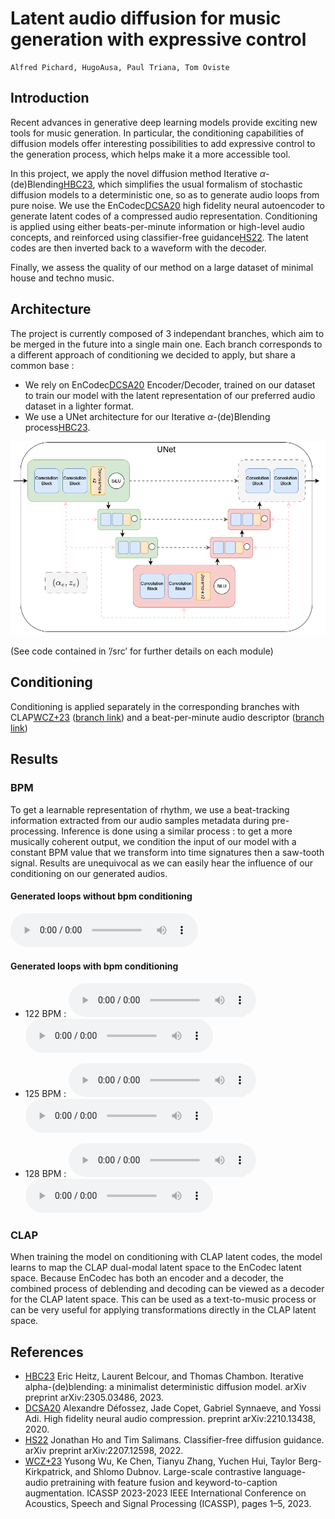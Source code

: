 # Latent audio diffusion for music generation with expressive control
    Alfred Pichard, HugoAusa, Paul Triana, Tom Oviste

## Introduction
Recent advances in generative deep learning models provide exciting new tools for music generation. In particular, the conditioning capabilities of diffusion models offer interesting possibilities to add expressive control to the generation process, which helps make it a more accessible tool. 

In this project, we apply the novel diffusion method Iterative $\alpha$-(de)Blending[HBC23](https://arxiv.org/abs/2305.03486), which simplifies the usual formalism of stochastic diffusion models to a deterministic one, so as to generate audio loops from pure noise. We use the EnCodec[DCSA20](https://arxiv.org/abs/2210.13438) high fidelity neural autoencoder to generate latent codes of a compressed audio representation. Conditioning is applied using either beats-per-minute information or high-level audio concepts, and reinforced using classifier-free guidance[HS22](https://arxiv.org/abs/2207.12598). The latent codes are then inverted back to a waveform with the decoder. 

Finally, we assess the quality of our method on a large dataset of minimal house and techno music.

## Architecture
The project is currently composed of 3 independant branches, which aim to be merged in the future into a single main one. Each branch corresponds to a different approach of conditioning we decided to apply, but share a common base :
  - We rely on EnCodec[DCSA20](https://arxiv.org/abs/2210.13438) Encoder/Decoder, trained on our dataset to train our model with the latent representation of our preferred audio dataset in a lighter format.
  - We use a UNet architecture for our Iterative $\alpha$-(de)Blending process[HBC23](https://arxiv.org/abs/2305.03486).
  
![UNet architecture png](resources/figures/UNet.png)

(See code contained in ’/src’ for further details on each module)

## Conditioning
Conditioning is applied separately in the corresponding branches with CLAP[WCZ+23](https://arxiv.org/abs/2211.06687) ([branch link](https://github.com/AlfredPichard/LADMG/tree/clap)) and a beat-per-minute audio descriptor ([branch link](https://github.com/AlfredPichard/LADMG/tree/bpm_conditioning))

## Results
### BPM
To get a learnable representation of rhythm, we use a beat-tracking information extracted from our audio samples metadata during pre-processing. Inference is done using a similar process : to get a more musically coherent output, we condition the input of our model with a constant BPM value that we transform into time signatures then a saw-tooth signal. Results are unequivocal as we can easily hear the influence of our conditioning on our generated audios.

#### Generated loops without bpm conditioning

<audio src="resources/audios/generated_1_no_bpm.wav" controls title="N0_BPM"></audio>

#### Generated loops with bpm conditioning 

- 122 BPM :
<audio src="resources/audios/generated_audio_1_122bpm.wav" controls title="122_BPM_1"></audio>
<audio src="resources/audios/generated_audio_9_122bpm.wav" controls title="122_BPM_2"></audio>

- 125 BPM : 
<audio src="resources/audios/generated_audio_3_125bpm.wav" controls title="125_BPM_1"></audio>
<audio src="resources/audios/generated_audio_6_125bpm.wav" controls title="125_BPM_2"></audio>

- 128 BPM :
<audio src="resources/audios/generated_audio_4_128bpm.wav" controls title="128_BPM_1"></audio>
<audio src="resources/audios/generated_audio_5_128bpm.wav" controls title="128_BPM_2"></audio>


### CLAP
When training the model on conditioning with CLAP latent codes, the model learns to map the CLAP dual-modal latent space to the EnCodec latent space. Because EnCodec has both an encoder and a decoder, the combined process of deblending and decoding can be viewed as a decoder for the CLAP latent space. This can be used as a text-to-music process or can be very useful for applying transformations directly in the CLAP latent space.


## References
 - [HBC23](https://arxiv.org/abs/2305.03486) Eric Heitz, Laurent Belcour, and Thomas Chambon. Iterative alpha-(de)blending: a minimalist deterministic diffusion model. arXiv preprint arXiv:2305.03486, 2023.
 - [DCSA20](https://arxiv.org/abs/2210.13438) Alexandre Défossez, Jade Copet, Gabriel Synnaeve, and Yossi Adi. High fidelity neural audio compression. preprint arXiv:2210.13438, 2020.
 - [HS22](https://arxiv.org/abs/2207.12598) Jonathan Ho and Tim Salimans. Classifier-free diffusion guidance. arXiv preprint arXiv:2207.12598, 2022.
 - [WCZ+23](https://arxiv.org/abs/2211.06687) Yusong Wu, Ke Chen, Tianyu Zhang, Yuchen Hui, Taylor Berg-Kirkpatrick, and Shlomo Dubnov. Large-scale contrastive language-audio pretraining with feature fusion and keyword-to-caption augmentation. ICASSP 2023-2023 IEEE International Conference on Acoustics, Speech and Signal Processing (ICASSP), pages 1–5, 2023.